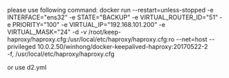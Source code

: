 please use following command:
docker run --restart=unless-stopped  -e INTERFACE="ens32" -e STATE="BACKUP"   -e          VIRTUAL_ROUTER_ID="51"     -e        PRIORITY="100"       -e      VIRTUAL_IP="192.168.101.200"         -e     VIRTUAL_MASK="24"    -d      -v /root/keep-haproxy/haproxy.cfg:/usr/local/etc/haproxy/haproxy.cfg:ro    --net=host    --privileged      10.0.2.50/winhong/docker-keepalived-haproxy:20170522-2       
-f, /usr/local/etc/haproxy/haproxy.cfg

or use d2.yml
